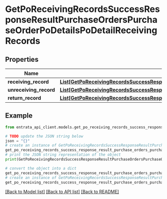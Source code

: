 # GetPoReceivingRecordsSuccessResponseResultPurchaseOrdersPurchaseOrderPoDetailsPoDetailReceivingRecords


## Properties

Name | Type | Description | Notes
------------ | ------------- | ------------- | -------------
**receiving_record** | [**List[GetPoReceivingRecordsSuccessResponseResultPurchaseOrdersPurchaseOrderPoDetailsPoDetailReceivingRecordsReceivingRecordInner]**](GetPoReceivingRecordsSuccessResponseResultPurchaseOrdersPurchaseOrderPoDetailsPoDetailReceivingRecordsReceivingRecordInner.md) |  | [optional] 
**unreceiving_record** | [**List[GetPoReceivingRecordsSuccessResponseResultPurchaseOrdersPurchaseOrderPoDetailsPoDetailReceivingRecordsUnreceivingRecordInner]**](GetPoReceivingRecordsSuccessResponseResultPurchaseOrdersPurchaseOrderPoDetailsPoDetailReceivingRecordsUnreceivingRecordInner.md) |  | [optional] 
**return_record** | [**List[GetPoReceivingRecordsSuccessResponseResultPurchaseOrdersPurchaseOrderPoDetailsPoDetailReceivingRecordsReturnRecordInner]**](GetPoReceivingRecordsSuccessResponseResultPurchaseOrdersPurchaseOrderPoDetailsPoDetailReceivingRecordsReturnRecordInner.md) |  | [optional] 

## Example

```python
from entrata_api_client.models.get_po_receiving_records_success_response_result_purchase_orders_purchase_order_po_details_po_detail_receiving_records import GetPoReceivingRecordsSuccessResponseResultPurchaseOrdersPurchaseOrderPoDetailsPoDetailReceivingRecords

# TODO update the JSON string below
json = "{}"
# create an instance of GetPoReceivingRecordsSuccessResponseResultPurchaseOrdersPurchaseOrderPoDetailsPoDetailReceivingRecords from a JSON string
get_po_receiving_records_success_response_result_purchase_orders_purchase_order_po_details_po_detail_receiving_records_instance = GetPoReceivingRecordsSuccessResponseResultPurchaseOrdersPurchaseOrderPoDetailsPoDetailReceivingRecords.from_json(json)
# print the JSON string representation of the object
print(GetPoReceivingRecordsSuccessResponseResultPurchaseOrdersPurchaseOrderPoDetailsPoDetailReceivingRecords.to_json())

# convert the object into a dict
get_po_receiving_records_success_response_result_purchase_orders_purchase_order_po_details_po_detail_receiving_records_dict = get_po_receiving_records_success_response_result_purchase_orders_purchase_order_po_details_po_detail_receiving_records_instance.to_dict()
# create an instance of GetPoReceivingRecordsSuccessResponseResultPurchaseOrdersPurchaseOrderPoDetailsPoDetailReceivingRecords from a dict
get_po_receiving_records_success_response_result_purchase_orders_purchase_order_po_details_po_detail_receiving_records_from_dict = GetPoReceivingRecordsSuccessResponseResultPurchaseOrdersPurchaseOrderPoDetailsPoDetailReceivingRecords.from_dict(get_po_receiving_records_success_response_result_purchase_orders_purchase_order_po_details_po_detail_receiving_records_dict)
```
[[Back to Model list]](../README.md#documentation-for-models) [[Back to API list]](../README.md#documentation-for-api-endpoints) [[Back to README]](../README.md)


